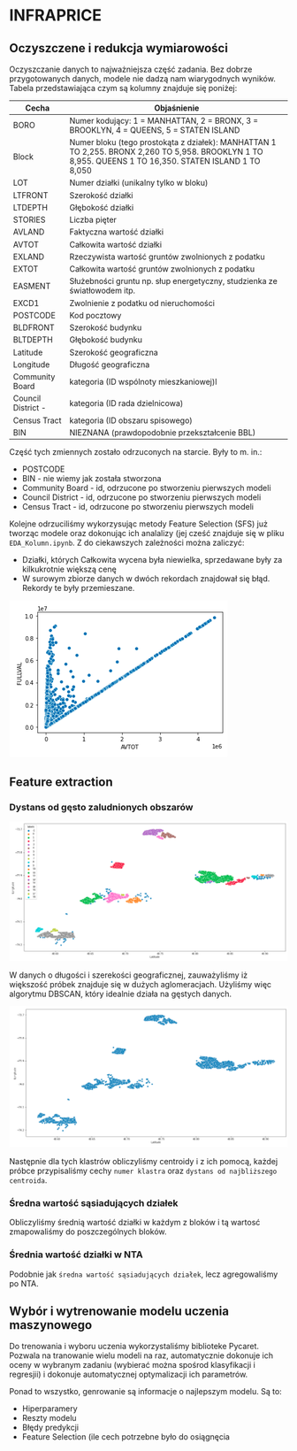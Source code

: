 # INFRAPRICE
## Oczyszczene i redukcja wymiarowości 
Oczyszczanie danych to najważniejsza część zadania. Bez dobrze przygotowanych danych, modele
nie dadzą nam wiarygodnych wyników. Tabela przedstawiająca czym są kolumny znajduje się poniżej:

| Cecha              | Objaśnienie                                                                                                                                               |
|--------------------|-----------------------------------------------------------------------------------------------------------------------------------------------------------|
| BORO               | Numer kodujący:  1 = MANHATTAN, 2 = BRONX,  3 = BROOKLYN, 4 = QUEENS, 5 = STATEN ISLAND                                                                   |
| Block              | Numer bloku (tego prostokąta z działek): MANHATTAN 1 TO 2,255.  BRONX 2,260 TO 5,958.  BROOKLYN 1 TO 8,955.  QUEENS 1 TO 16,350. STATEN ISLAND 1 TO 8,050 |
| LOT                | Numer działki (unikalny tylko w bloku)                                                                                                                    |
| LTFRONT            | Szerokość działki                                                                                                                                         |
| LTDEPTH            | Głębokość działki                                                                                                                                         |
| STORIES            | Liczba pięter                                                                                                                                             |
| AVLAND             | Faktyczna wartość działki                                                                                                                                 |
| AVTOT              | Całkowita wartość działki                                                                                                                                 |
| EXLAND             | Rzeczywista wartość gruntów zwolnionych z podatku                                                                                                         |
| EXTOT              | Całkowita wartość gruntów zwolnionych z podatku                                                                                                           |
| EASMENT            | Służebności gruntu np. słup energetyczny, studzienka ze światłowodem itp.                                                                                 |
| EXCD1              | Zwolnienie z podatku od nieruchomości                                                                                                                     |
| POSTCODE           | Kod pocztowy                                                                                                                                              |
| BLDFRONT           | Szerokość budynku                                                                                                                                         |
| BLTDEPTH           | Głębokość budynku                                                                                                                                         |
| Latitude           | Szerokość geograficzna                                                                                                                                    |
| Longitude          | Długość geograficzna                                                                                                                                      |
| Community Board    | kategoria (ID wspólnoty mieszkaniowej)l                                                                                                                   |
| Council District - | kategoria (ID rada dzielnicowa)                                                                                                                           |
| Census Tract       | kategoria (ID obszaru spisowego)                                                                                                                          |
| BIN                | NIEZNANA (prawdopodobnie przekształcenie BBL)                                                                                                             |


Część tych zmiennych zostało odrzuconych na starcie. Były to m. in.: 
- POSTCODE
- BIN - nie wiemy jak została stworzona
- Community Board - id, odrzucone po stworzeniu pierwszych modeli
- Council District - id, odrzucone po stworzeniu pierwszych modeli
- Census Tract - id, odrzucone po stworzeniu pierwszych modeli

Kolejne odrzuciliśmy wykorzysując metody Feature Selection (SFS) już tworząc modele oraz dokonując 
ich analalizy (jej cześć znajduje się w pliku `EDA_Kolumn.ipynb`. Z do ciekawszych zależności można zaliczyć:
- Działki, których Całkowita wycena była niewielka, sprzedawane były za kilkukrotnie większą cenę
- W surowym zbiorze danych w dwóch rekordach znajdował się błąd. Rekordy te były przemieszane.

![Wykres](docs/avtot_fullval.png)

## Feature extraction

### Dystans od gęsto zaludnionych obszarów

![Wykres szerokości i długości geograficznej działek](docs/latlong.png)

W danych o długości i szerekości geograficznej, zauważyliśmy iż większość próbek znajduje
się w dużych aglomeracjach. Użyliśmy więc algorytmu DBSCAN, który idealnie działa na gęstych danych.

![Wykres szerokości i długości geograficznej działek z oznaczonymi klastrami](docs/clusters.png)

Następnie dla tych klastrów obliczyliśmy centroidy i z ich pomocą, każdej próbce przypisaliśmy cechy
`numer klastra` oraz `dystans od najbliższego centroida`.

### Średna wartość sąsiadujących działek

Obliczyliśmy średnią wartość działki w każdym z bloków i tą wartosć zmapowaliśmy do poszczególnych bloków.

### Średnia wartość działki w NTA

Podobnie jak `średna wartość sąsiadujących działek`, lecz agregowaliśmy po NTA.

## Wybór i wytrenowanie modelu uczenia maszynowego

Do trenowania i wyboru uczenia wykorzystaliśmy biblioteke Pycaret. Pozwala na tranowanie
wielu modeli na raz, automatycznie dokonuje ich oceny w wybranym zadaniu (wybierać można spośrod
klasyfikacji i regresjii) i dokonuje automatycznej optymalizacji ich parametrów.

Ponad to wszystko, genrowanie są informacje o najlepszym modelu. Są to:
- Hiperparamery
- Reszty modelu 
- Błędy predykcji
- Feature Selection (ile cech potrzebne było do osiągnęcia
